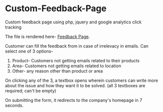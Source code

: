 # Custom-Feedback-Page
Custom feedback page using php, jquery and google analytics click tracking

The file is rendered here- [Feedback Page](https://tenders.indiamart.com/feedback-new.php).

Customer can fill the feedback from in case of irrelevacy in emails.
Can select one of 3 options- 
1) Product- Customers not getting emails related to their products 
2) Area- Customers not getting emails related to location
3) Other- any reason other than product or area

On clicking any of the 3, a textbox opens wherein customers can write more about the issue and 
how they want it to be solved. (all 3 textboxes are required; can't be empty)

On submitting the form, it redirects to the company's homepage in 7 seconds.
